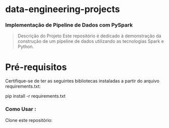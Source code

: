 # data-engineering-projects
### Implementação de Pipeline de Dados com PySpark

>  Descrição do Projeto
Este repositório é dedicado à demonstração da construção de um pipeline de dados utilizando as tecnologias Spark e  Python.



# Pré-requisitos
Certifique-se de ter as seguintes bibliotecas instaladas a partir do arquivo requirements.txt:

pip install -r requirements.txt


###  Como Usar : 
Clone este repositório:

